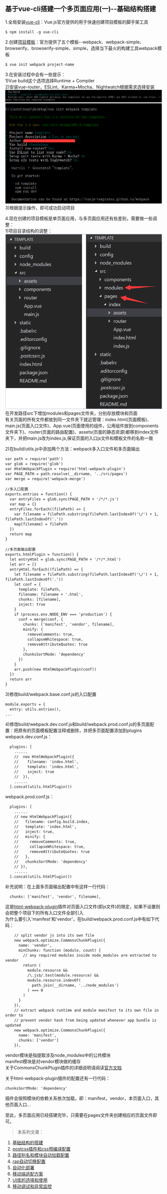 ## 基于vue-cli搭建一个多页面应用(一)--基础结构搭建

1.全局安装[vue-cli](https://github.com/vuejs/vue-cli)：Vue.js官方提供的用于快速创建项目模板的脚手架工具
```
$ npm install -g vue-cli
```

2.创建[项目模板](https://github.com/vuejs-templates)：官方提供了五个模板--webpack、webpack-simple、browserify、browserify-simple、simple，选择当下最火的构建工具webpack模板
```
$ vue init webpack project-name
```

3.在安装过程中会有一些提示：  
1)Vue build这个选项选择Runtime + Compiler  
2)安装vue-router，ESLint、Karma+Mocha、Nightwatch根据需求选择安装
![](imgs/02.png)
![](imgs/01.png)
3)根据提示操作，即可成功启动项目

4.现在创建的项目模板是单页面应用，与多页面应用还有些差别，需要做一些调整：   
1)项目目录结构的调整：  
![](imgs/03.png)  
在开发路径src下增加modules和pages文件夹，分别存放模块和页面   
有关页面的所有文件都放到同一文件夹下就近管理：index.html(页面模板)、main.js(页面入口文件)、App.vue(页面使用的组件，公用组件放到components文件夹下)、router(页面的路由配置)、assets(页面的静态资源)都移到index文件夹下，并把main.js改为index.js,保证页面的入口js文件和模板文件的名称一致  

2)在build/utils.js中添加两个方法：webpack多入口文件和多页面输出
```
var path = require('path')
var glob = require('glob')
var HtmlWebpackPlugin = require('html-webpack-plugin')
var PAGE_PATH = path.resolve(__dirname, '../src/pages')
var merge = require('webpack-merge')

//多入口配置
exports.entries = function() {
  var entryFiles = glob.sync(PAGE_PATH + '/*/*.js')
  var map = {}
  entryFiles.forEach((filePath) => {
    var filename = filePath.substring(filePath.lastIndexOf('\/') + 1, filePath.lastIndexOf('.'))
    map[filename] = filePath
  })
  return map
}

//多页面输出配置
exports.htmlPlugin = function() {
  let entryHtml = glob.sync(PAGE_PATH + '/*/*.html')
  let arr = []
  entryHtml.forEach((filePath) => {
    let filename = filePath.substring(filePath.lastIndexOf('\/') + 1, filePath.lastIndexOf('.'))
    let conf = {
      template: filePath,
      filename: filename + '.html',
      chunks: [filename],
      inject: true
    }
    if (process.env.NODE_ENV === 'production') {
      conf = merge(conf, {
        chunks: ['manifest', 'vendor', filename],
        minify: {
          removeComments: true,
          collapseWhitespace: true,
          removeAttributeQuotes: true
        },
        chunksSortMode: 'dependency'
      })
    }
    arr.push(new HtmlWebpackPlugin(conf))
  })
  return arr
}
```

3)修改build/webpack.base.conf.js的入口配置
```
module.exports = {
  entry: utils.entries(),
...
```

4)修改build/webpack.dev.conf.js和build/webpack.prod.conf.js的多页面配置：把原有的页面模板配置注释或删除，并把多页面配置添加到plugins  
webpack.dev.conf.js：
```
  plugins: [
    ......
    //  new HtmlWebpackPlugin({
    //    filename: 'index.html',
    //    template: 'index.html',
    //    inject: true
    //  }),
    ......
  ].concat(utils.htmlPlugin())
```
webpack.prod.conf.js：
```
  plugins: [
    ......
    // new HtmlWebpackPlugin({
    //   filename: config.build.index,
    //   template: 'index.html',
    //   inject: true,
    //   minify: {
    //     removeComments: true,
    //     collapseWhitespace: true,
    //     removeAttributeQuotes: true
    //   },
    //   chunksSortMode: 'dependency'
    // }),
    ......
  ].concat(utils.htmlPlugin())
```


补充说明：在上面多页面输出配置中有这样一行代码：
```
  chunks: ['manifest', 'vendor', filename],
```
这是[html-webpack-plugin](https://github.com/jantimon/html-webpack-plugin)插件对页面入口文件(即js文件)的限定，如果不设置则会把整个项目下的所有入口文件全部引入  
为什么要引入'manifest'和'vendor'，在build/webpack.prod.conf.js中有如下代码：
```
    // split vendor js into its own file
    new webpack.optimize.CommonsChunkPlugin({
      name: 'vendor',
      minChunks: function (module, count) {
        // any required modules inside node_modules are extracted to vendor
        return (
          module.resource &&
          /\.js$/.test(module.resource) &&
          module.resource.indexOf(
            path.join(__dirname, '../node_modules')
          ) === 0
        )
      }
    }),
    // extract webpack runtime and module manifest to its own file in order to
    // prevent vendor hash from being updated whenever app bundle is updated
    new webpack.optimize.CommonsChunkPlugin({
      name: 'manifest',
      chunks: ['vendor']
    }),
```
vendor模块是指提取涉及node_modules中的公共模块  
manifest模块是对vendor模块做的缓存  
关于CommonsChunkPlugin插件的详细说明请阅读[官方文档](https://webpack.js.org/plugins/commons-chunk-plugin/)

关于html-webpack-plugin插件的配置还有一行代码：
```
chunksSortMode: 'dependency'
```
插件会按照模块的依赖关系依次加载，即：manifest，vendor，本页面入口，其他页面入口...    

至此，多页面应用已经搭建完毕，只需要在pages文件夹创建相应的页面文件即可。

> 本系列文章：

1. <a href="https://github.com/tonyfree/blog/issues/1" target="_blank">基础结构的搭建</a>
2. <a href="https://github.com/tonyfree/blog/issues/2" target="_blank">postcss插件和css预编译配置</a>
3. <a href="https://github.com/tonyfree/blog/issues/3" target="_blank">路径别名和模块自动加载配置</a>
4. <a href="https://github.com/tonyfree/blog/issues/4" target="_blank">rap自动切换配置</a>
5. <a href="https://github.com/tonyfree/blog/issues/5" target="_blank">自动化部署</a>
6. <a href="https://github.com/tonyfree/blog/issues/6" target="_blank">移动端适配方案</a>
7. <a href="https://github.com/tonyfree/blog/issues/7" target="_blank">UI库的选择和使用</a>
8. <a href="https://github.com/tonyfree/blog/issues/8" target="_blank">移动调试和异常监控</a>


